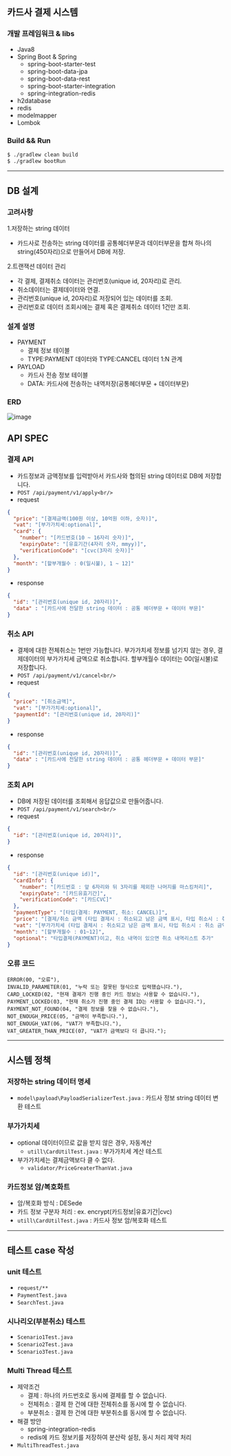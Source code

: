 ## 카드사 결제 시스템

### 개발 프레임워크 & libs
- Java8
- Spring Boot & Spring
  - spring-boot-starter-test 
  - spring-boot-data-jpa
  - spring-boot-data-rest 
  - spring-boot-starter-integration
  - spring-integration-redis
- h2database
- redis
- modelmapper
- Lombok



### Build && Run

```zsh
$ ./gradlew clean build
$ ./gradlew bootRun
```

---

## DB 설계 

### 고려사항   
1.저장하는 string 데이터 
  - 카드사로 전송하는 string 데이터를 공통헤더부문과 데이터부문을 합쳐 하나의 string(450자리)으로 만들어서 DB에 저장. 

2.트랜잭션 데이터 관리
  - 각 결제, 결제취소 데이터는 관리번호(unique id, 20자리)로 관리.
  - 취소데이터는 결제데이터와 연결.
  - 관리번호(unique id, 20자리)로 저장되어 있는 데이터를 조회.
  - 관리번호로 데이터 조회시에는 결제 혹은 결제취소 데이터 1건만 조회.

### 설계 설명
- PAYMENT 
  - 결제 정보 테이블
  - TYPE:PAYMENT 데이터와 TYPE:CANCEL 데이터 1:N 관계
- PAYLOAD
  - 카드사 전송 정보 테이블
  - DATA: 카드사에 전송하는 내역저장(공통헤더부문 + 데이터부문)

### ERD
![image](https://user-images.githubusercontent.com/5827617/103494723-60635a80-4e7b-11eb-9055-e826c7a48c02.png)

## API SPEC

### 결제 API
* 카드정보과 금액정보를 입력받아서 카드사와 협의된 string 데이터로 DB에 저장합니다.<br/>
* `POST /api/payment/v1/apply<br/>`
* request
```json
{
  "price": "[결제금액(100원 이상, 10억원 이하, 숫자)]",
  "vat": "[부가가치세:optional]",
  "card": {
    "number": "[카드번호(10 ~ 16자리 숫자)]",
    "expiryDate": "[유효기간(4자리 숫자, mmyy)]",
    "verificationCode": "[cvc(3자리 숫자)]"
  },
  "month": "[할부개월수 : 0(일시불), 1 ~ 12]"
}
```
* response
```json
{
  "id": "[관리번호(unique id, 20자리)]",
  "data" : "[카드사에 전달한 string 데이터 : 공통 헤더부문 + 데이터 부문]"
}
```

### 취소 API
* 결제에 대한 전체취소는 1번만 가능합니다. 부가가치세 정보를 넘기지 않는 경우, 결제데이터의 부가가치세 금액으로 취소합니다. 할부개월수 데이터는 00(일시불)로 저장합니다.<br/>
* `POST /api/payment/v1/cancel<br/>`
* request
```json
{
  "price": "[취소금액]",
  "vat": "[부가가치세:optional]",
  "paymentId": "[관리번호(unique id, 20자리)]"
}
```
* response
```json
{  
  "id": "[관리번호(unique id, 20자리)]",
  "data" : "[카드사에 전달한 string 데이터 : 공통 헤더부문 + 데이터 부문]"
}
```

### 조회 API
* DB에 저장된 데이터를 조회해서 응답값으로 만들어줍니다.<br/>
* `POST /api/payment/v1/search<br/>`
* request
```json
{
  "id": "[관리번호(unique id, 20자리)]",
}
```
* response
```json
{
  "id": "[관리번호(unique id)]",
  "cardInfo": {
    "number": "[카드번호 : 앞 6자리와 뒤 3자리를 제외한 나머지를 마스킹처리]",
    "expiryDate": "[카드유효기간]",
    "verificationCode": "[카드CVC]"
  },
  "paymentType": "[타입(결제: PAYMENT, 취소: CANCEL)]",
  "price": "[결제/취소 금액 (타입 결제시 : 취소되고 남은 금액 표시, 타입 취소시 : 취소 금액 표시)]",
  "vat": "[부가가치세 (타입 결제시 : 취소되고 남은 금액 표시, 타입 취소시 : 취소 금액 표시)]",
  "month": "[할부개월수 : 01~12]",
  "optional": "타입결제(PAYMENT)이고, 취소 내역이 있으면 취소 내역리스트 추가"
}
```
### 오류 코드 
```
ERROR(00, "오류"),
INVALID_PARAMETER(01, "누락 또는 잘못된 형식으로 입력했습니다."),
CARD_LOCKED(02, "현재 결제가 진행 중인 카드 정보는 사용할 수 없습니다."),
PAYMENT_LOCKED(03, "현재 취소가 진행 중인 결제 ID는 사용할 수 없습니다."),
PAYMENT_NOT_FOUND(04, "결제 정보를 찾을 수 없습니다."),
NOT_ENOUGH_PRICE(05, "금액이 부족합니다."),
NOT_ENOUGH_VAT(06, "VAT가 부족합니다."),
VAT_GREATER_THAN_PRICE(07, "VAT가 금액보다 더 큽니다.");
```

---

## 시스템 정책

### 저장하는 string 데이터 명세
- `model\payload\PayloadSerializerTest.java` : 카드사 정보 string 데이터 변환 테스트

### 부가가치세
- optional 데이터이므로 값을 받지 않은 경우, 자동계산 
  - `utill\CardUtilTest.java` : 부가가치세 계산 테스트  
- 부가가치세는 결제금액보다 클 수 없다.
  - `validator/PriceGreaterThanVat.java`  

### 카드정보 암/복호화트
- 암/복호화 방식 : DESede
- 카드 정보 구분자 처리 : ex. encrypt(카드정보|유효기간|cvc)
- `utill\CardUtilTest.java` : 카드사 정보 암/복호화 테스트

--- 

## 테스트 case 작성

### unit 테스트
- `request/**`
- `PaymentTest.java`
- `SearchTest.java`

### 시나리오(부분취소) 테스트
- `Scenario1Test.java` 
- `Scenario2Test.java` 
- `Scenario3Test.java` 

### Multi Thread 테스트
- 제약조건
  - 결제 : 하나의 카드번호로 동시에 결제를 할 수 없습니다.
  - 전체취소 : 결제 한 건에 대한 전체취소를 동시에 할 수 없습니다.
  - 부분취소 : 결제 한 건에 대한 부분취소를 동시에 할 수 없습니다.
- 해결 방안
  - spring-integration-redis
  - redis에 카드 정보키를 저장하여 분산락 설정, 동시 처리 제약 처리
- `MultiThreadTest.java` 

